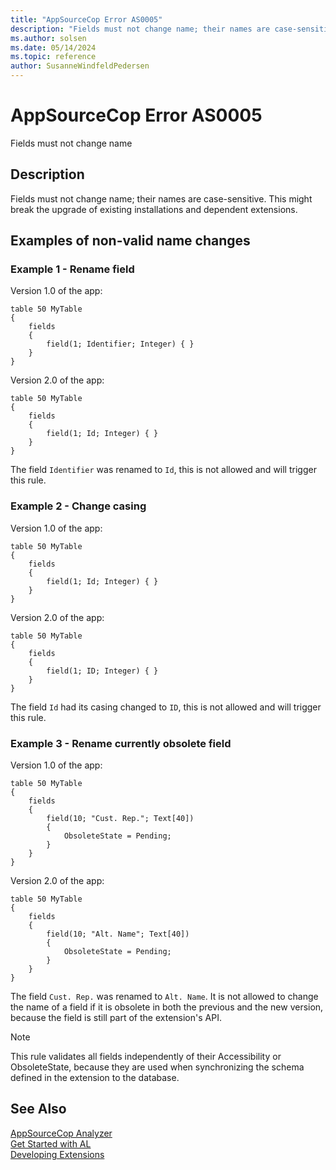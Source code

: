 ```yaml
---
title: "AppSourceCop Error AS0005"
description: "Fields must not change name; their names are case-sensitive."
ms.author: solsen
ms.date: 05/14/2024
ms.topic: reference
author: SusanneWindfeldPedersen
---
```

[//]: # (START>DO_NOT_EDIT)
[//]: # (IMPORTANT:Do not edit any of the content between here and the END>DO_NOT_EDIT.)
[//]: # (Any modifications should be made in the .xml files in the ModernDev repo.)
# AppSourceCop Error AS0005
Fields must not change name

## Description
Fields must not change name; their names are case-sensitive. This might break the upgrade of existing installations and dependent extensions.

[//]: # (IMPORTANT: END>DO_NOT_EDIT)


## Examples of non-valid name changes

### Example 1 - Rename field

Version 1.0 of the app:
```al
table 50 MyTable
{
    fields
    {
        field(1; Identifier; Integer) { }
    }
}
```

Version 2.0 of the app:
```al
table 50 MyTable
{
    fields
    {
        field(1; Id; Integer) { }
    }
}
```
The field `Identifier` was renamed to `Id`, this is not allowed and will trigger this rule.

### Example 2 - Change casing
Version 1.0 of the app:
```al
table 50 MyTable
{
    fields
    {
        field(1; Id; Integer) { }
    }
}
```

Version 2.0 of the app:
```al
table 50 MyTable
{
    fields
    {
        field(1; ID; Integer) { }
    }
}
```
The field `Id` had its casing changed to `ID`, this is not allowed and will trigger this rule.

### Example 3 - Rename currently obsolete field
Version 1.0 of the app:
```al
table 50 MyTable
{
    fields
    {
        field(10; "Cust. Rep."; Text[40])
        {
            ObsoleteState = Pending;
        }
    }
}
```

Version 2.0 of the app:

```al
table 50 MyTable
{
    fields
    {
        field(10; "Alt. Name"; Text[40])
        {
            ObsoleteState = Pending;
        }
    }
}
```

The field `Cust. Rep.` was renamed to `Alt. Name`. It is not allowed to change the name of a field if it is obsolete in both the previous and the new version, because the field is still part of the extension's API.

> [!NOTE]  
> This rule validates all fields independently of their Accessibility or ObsoleteState, because they are used when synchronizing the schema defined in the extension to the database.

## See Also

[AppSourceCop Analyzer](appsourcecop.md)  
[Get Started with AL](../devenv-get-started.md)  
[Developing Extensions](../devenv-dev-overview.md)

